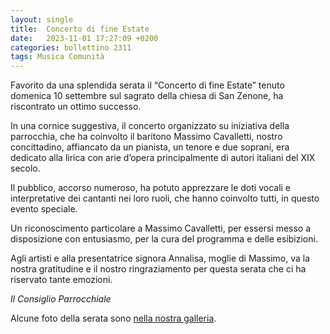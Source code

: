```yaml
---
layout: single
title:  Concerto di fine Estate
date:   2023-11-01 17:27:09 +0200
categories: bollettino 2311
tags: Musica Comunità
---
```


Favorito da una splendida serata il “Concerto di fine Estate” tenuto domenica 10 settembre sul sagrato della chiesa di San Zenone, ha riscontrato un ottimo successo.

In una cornice suggestiva, il concerto organizzato su iniziativa della parrocchia, che ha coinvolto il baritono Massimo Cavalletti, nostro concittadino, affiancato da un pianista, un tenore e due soprani, era dedicato alla lirica con arie d’opera principalmente di autori italiani del XIX secolo.

Il pubblico, accorso numeroso, ha potuto apprezzare le doti vocali e interpretative dei
cantanti nei loro ruoli, che hanno coinvolto tutti, in questo evento speciale.

Un riconoscimento particolare a Massimo Cavalletti, per essersi messo a disposizione con entusiasmo, per la cura del programma e delle esibizioni.

Agli artisti e alla presentatrice signora Annalisa, moglie di Massimo, va la nostra gratitudine e il nostro ringraziamento per questa serata che ci ha riservato tante emozioni.

_Il Consiglio Parrocchiale_


Alcune foto della serata sono [nella nostra galleria](/foto/gallery-fine-estate/).